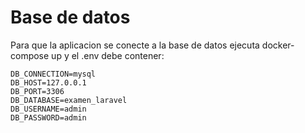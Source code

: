 # Base de datos
Para que la aplicacion se conecte a la base de datos ejecuta docker-compose up y el .env debe contener:
```
DB_CONNECTION=mysql
DB_HOST=127.0.0.1
DB_PORT=3306
DB_DATABASE=examen_laravel
DB_USERNAME=admin
DB_PASSWORD=admin
```